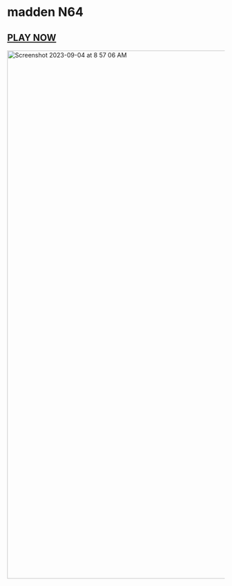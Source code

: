 # madden N64
## <a href="https://madden.JesseJesse.com">PLAY NOW</a>
<img width="1220" alt="Screenshot 2023-09-04 at 8 57 06 AM" src="https://github.com/sudo-self/madden/assets/119916323/2423efc6-4008-4e40-9da1-b25276d6887e">
